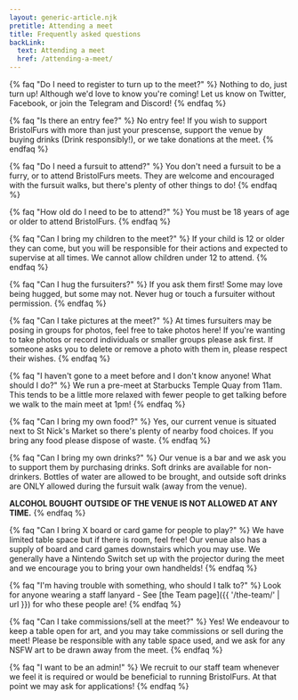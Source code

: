 ```yaml
---
layout: generic-article.njk
pretitle: Attending a meet
title: Frequently asked questions
backLink:
  text: Attending a meet
  href: /attending-a-meet/
---
```


{% faq "Do I need to register to turn up to the meet?" %}
Nothing to do, just turn up! Although we'd love to know you're coming! Let us know on Twitter, Facebook, or join the Telegram and Discord!
{% endfaq %}

{% faq "Is there an entry fee?" %}
No entry fee! If you wish to support BristolFurs with more than just your prescense, support the venue by buying drinks (Drink responsibly!), or we take donations at the meet.
{% endfaq %}

{% faq "Do I need a fursuit to attend?" %}
You don't need a fursuit to be a furry, or to attend BristolFurs meets. They are welcome and encouraged with the fursuit walks, but there's plenty of other things to do!
{% endfaq %}

{% faq "How old do I need to be to attend?" %}
You must be 18 years of age or older to attend BristolFurs.
{% endfaq %}

{% faq "Can I bring my children to the meet?" %}
If your child is 12 or older they can come, but you will be responsible for their actions and expected to supervise at all times. We cannot allow children under 12 to attend.
{% endfaq %}

{% faq "Can I hug the fursuiters?" %}
If you ask them first! Some may love being hugged, but some may not. Never hug or touch a fursuiter without permission.
{% endfaq %}

{% faq "Can I take pictures at the meet?" %}
At times fursuiters may be posing in groups for photos, feel free to take photos here! If you're wanting to take photos or record individuals or smaller groups please ask first. If someone asks you to delete or remove a photo with them in, please respect their wishes.
{% endfaq %}

{% faq "I haven't gone to a meet before and I don't know anyone! What should I do?" %}
We run a pre-meet at Starbucks Temple Quay from 11am. This tends to be a little more relaxed with fewer people to get talking before we walk to the main meet at 1pm!
{% endfaq %}

{% faq "Can I bring my own food?" %}
Yes, our current venue is situated next to St Nick's Market so there's plenty of nearby food choices. If you bring any food please dispose of waste.
{% endfaq %}

{% faq "Can I bring my own drinks?" %}
Our venue is a bar and we ask you to support them by purchasing drinks. Soft drinks are available for non-drinkers. Bottles of water are allowed to be brought, and outside soft drinks are ONLY allowed during the fursuit walk (away from the venue).

**ALCOHOL BOUGHT OUTSIDE OF THE VENUE IS NOT ALLOWED AT ANY TIME.**
{% endfaq %}

{% faq "Can I bring X board or card game for people to play?" %}
We have limited table space but if there is room, feel free! Our venue also has a supply of board and card games downstairs which you may use. We generally have a Nintendo Switch set up with the projector during the meet and we encourage you to bring your own handhelds!
{% endfaq %}

{% faq "I'm having trouble with something, who should I talk to?" %}
Look for anyone wearing a staff lanyard - See [the Team page]({{ '/the-team/' | url }}) for who these people are!
{% endfaq %}

{% faq "Can I take commissions/sell at the meet?" %}
Yes! We endeavour to keep a table open for art, and you may take commissions or sell during the meet! Please be responsible with any table space used, and we ask for any NSFW art to be drawn away from the meet.
{% endfaq %}

{% faq "I want to be an admin!" %}
We recruit to our staff team whenever we feel it is required or would be beneficial to running BristolFurs. At that point we may ask for applications!
{% endfaq %}
